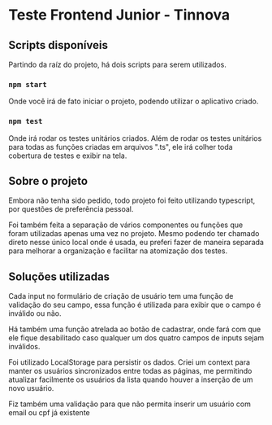 # Teste Frontend Junior - Tinnova

## Scripts disponíveis

Partindo da raíz do projeto, há dois scripts para serem utilizados.

### `npm start`

Onde você irá de fato iniciar o projeto, podendo utilizar o aplicativo criado.

### `npm test`

Onde irá rodar os testes unitários criados. Além de rodar os testes unitários para todas as funções criadas em arquivos ".ts", ele irá colher toda cobertura de testes e exibir na tela.

## Sobre o projeto

Embora não tenha sido pedido, todo projeto foi feito utilizando typescript, por questões de preferência pessoal.

Foi também feita a separação de vários componentes ou funções que foram utilizadas apenas uma vez no projeto. Mesmo podendo ter chamado direto nesse único local onde é usada, eu preferi fazer de maneira separada para melhorar a organização e facilitar na atomização dos testes.

## Soluções utilizadas

Cada input no formulário de criação de usuário tem uma função de validação do seu campo, essa função é utilizada para exibir que o campo é inválido ou não.

Há também uma função atrelada ao botão de cadastrar, onde fará com que ele fique desabilitado caso qualquer um dos quatro campos de inputs sejam inválidos.

Foi utilizado LocalStorage para persistir os dados. Criei um context para manter os usuários sincronizados entre todas as páginas, me permitindo atualizar facilmente os usuários da lista quando houver a inserção de um novo usuário.

Fiz também uma validação para que não permita inserir um usuário com email ou cpf já existente



